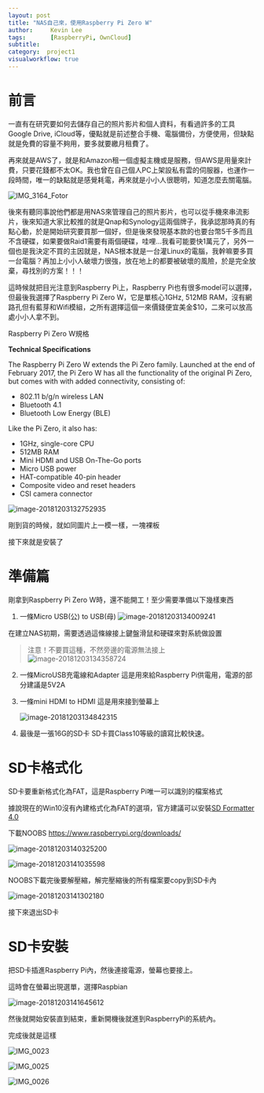 ```yaml
---
layout: post
title: "NAS自己來，使用Raspberry Pi Zero W"
author:     Kevin Lee
tags: 		[RaspberryPi, OwnCloud]
subtitle:   
category:  project1
visualworkflow: true
---
```



# 前言

一直有在研究要如何去儲存自己的照片影片和個人資料，有看過許多的工具Google Drive, iCloud等，優點就是前述整合手機、電腦備份，方便使用，但缺點就是免費的容量不夠用，要多就要繳月租費了。

再來就是AWS了，就是和Amazon租一個虛擬主機或是服務，但AWS是用量來計費，只要花錢都不太OK。我也曾在自己個人PC上架設私有雲的伺服器，也運作一段時間，唯一的缺點就是感覺耗電，再來就是小小人很聰明，知道怎麼去關電腦。

![IMG_3164_Fotor](../img/IMG_3164_Fotor.jpg)

後來有聽同事說他們都是用NAS來管理自己的照片影片，也可以從手機來串流影片，後來知道大家比較推的就是Qnap和Synology這兩個牌子，我承認那時真的有點心動，於是開始研究要買那一個好，但是後來發現基本款的也要台幣5千多而且不含硬碟，如果要做Raid1需要有兩個硬碟，哇哩...我看可能要快1萬元了，另外一個也是我決定不買的主因就是，NAS根本就是一台灌Linux的電腦，我幹嘛要多買一台電腦？再加上小小人破壞力很強，放在地上的都要被破壞的風險，於是完全放棄，尋找別的方案！！！

這時候就把目光注意到Raspberry Pi上，Raspberry Pi也有很多model可以選擇，但最後我選擇了Raspberry Pi Zero W，它是單核心1GHz, 512MB RAM，沒有網路孔但有藍芽和Wifi模組，之所有選擇這個一來價錢便宜美金$10，二來可以放高處小小人拿不到。

Raspberry Pi Zero W規格

**Technical Specifications**

The Raspberry Pi Zero W extends the Pi Zero family. Launched at the end of February 2017, the Pi Zero W has all the functionality of the original Pi Zero, but comes with with added connectivity, consisting of:

- 802.11 b/g/n wireless LAN
- Bluetooth 4.1
- Bluetooth Low Energy (BLE)

Like the Pi Zero, it also has:

- 1GHz, single-core CPU
- 512MB RAM
- Mini HDMI and USB On-The-Go ports
- Micro USB power
- HAT-compatible 40-pin header
- Composite video and reset headers
- CSI camera connector

![image-20181203132752935](../img/image-20181203132752935-3814872.png)

剛到貨的時候，就如同圖片上一模一樣，一塊裸板

接下來就是安裝了

# 準備篇

剛拿到Raspberry Pi Zero W時，還不能開工！至少需要準備以下幾樣東西

1. 一條Micro USB(公) to USB(母)
   ![image-20181203134009241](../img/image-20181203134009241-3815609.png)

在建立NAS初期，需要透過這條線接上鍵盤滑鼠和硬碟來對系統做設置

> 注意！不要買這種，不然旁邊的電源無法接上
> ![image-20181203134358724](../img/image-20181203134358724-3815838.png)

2. 一條MicroUSB充電線和Adapter
   這是用來給Raspberry Pi供電用，電源的部分建議是5V2A

3. 一條mini HDMI to HDMI
   這是用來接到螢幕上

   ![image-20181203134842315](../img/image-20181203134842315-3816122.png)

4. 最後是一張16G的SD卡
   SD卡買Class10等級的讀寫比較快速。



# SD卡格式化

SD卡要重新格式化為FAT，這是Raspberry Pi唯一可以識別的檔案格式

據說現在的Win10沒有內建格式化為FAT的選項，官方建議可以安裝[SD Formatter 4.0](https://www.sdcard.org/downloads/formatter_4/index.html) 

下載NOOBS https://www.raspberrypi.org/downloads/

![image-20181203140325200](../img/image-20181203140325200-3817005.png)

![image-20181203141035598](../img/image-20181203141035598-3817435.png)

NOOBS下載完後要解壓縮，解完壓縮後的所有檔案要copy到SD卡內

![image-20181203141302180](../img/image-20181203141302180-3817582.png)

接下來退出SD卡

# SD卡安裝

把SD卡插進Raspberry Pi內，然後連接電源，螢幕也要接上。

這時會在螢幕出現選單，選擇Raspbian

![image-20181203141645612](../img/image-20181203141645612-3817805.png)

然後就開始安裝直到結束，重新開機後就進到RaspberryPi的系統內。



完成後就是這樣

![IMG_0023](../img/IMG_0023.jpg)

![IMG_0025](../img/IMG_0025.jpg)

![IMG_0026](../img/IMG_0026.jpg)